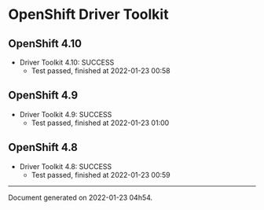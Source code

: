 
OpenShift Driver Toolkit
========================

OpenShift 4.10
--------------



* Driver Toolkit 4.10: SUCCESS
  - Test passed, finished at 2022-01-23 00:58

OpenShift 4.9
-------------



* Driver Toolkit 4.9: SUCCESS
  - Test passed, finished at 2022-01-23 01:00

OpenShift 4.8
-------------



* Driver Toolkit 4.8: SUCCESS
  - Test passed, finished at 2022-01-23 00:59

---
Document generated on 2022-01-23 04h54.
